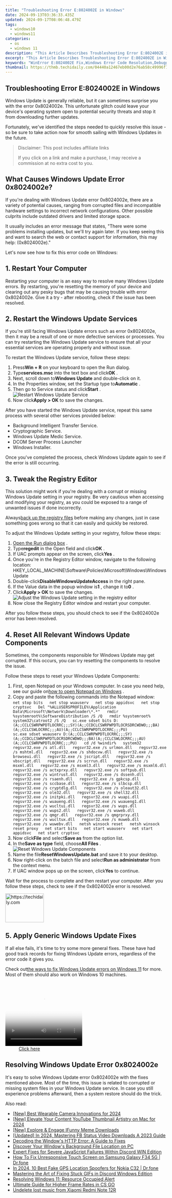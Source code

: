```yaml
---
title: "Troubleshooting Error E:8024002E in Windows"
date: 2024-09-13T03:36:33.435Z
updated: 2024-09-17T08:06:48.479Z
tags:
  - windows10
  - windows11
categories:
  - os
  - windows 11
description: "This Article Describes Troubleshooting Error E:8024002E in Windows"
excerpt: "This Article Describes Troubleshooting Error E:8024002E in Windows"
keywords: "WinError E:8024002E Fix,Windows Error Code Resolution,Debugging E:8024002E,Solve Win8024002E Error,Addressing E:8024002E in Windows,Troubleshoot E:8024002W OS,Fixing E:8024002Error"
thumbnail: https://thmb.techidaily.com/04440a12467eb00d2e76ab58c49996f10e544f909e1d6b3abfc42368ffd69851.jpg
---
```


## Troubleshooting Error E:8024002E in Windows

 Windows Update is generally reliable, but it can sometimes surprise you with the error 0x8024002e. This unfortunate glitch could leave your device's operating system open to potential security threats and stop it from downloading further updates.

 Fortunately, we've identified the steps needed to quickly resolve this issue - so be sure to take action now for smooth sailing with Windows Updates in the future.

>  Disclaimer: This post includes affiliate links
>
>  If you click on a link and make a purchase, I may receive a commission at no extra cost to you.
>

## What Causes Windows Update Error 0x8024002e?

 If you're dealing with Windows Update error 0x8024002e, there are a variety of potential causes, ranging from corrupted files and incompatible hardware settings to incorrect network configurations. Other possible culprits include outdated drivers and limited storage space.

 It usually includes an error message that states, "There were some problems installing updates, but we'll try again later. If you keep seeing this and want to search the web or contact support for information, this may help: (0x8024002e)."

Let's now see how to fix this error code on Windows:

## 1\. Restart Your Computer

 Restarting your computer is an easy way to resolve many Windows Update errors. By restarting, you're resetting the memory of your device and clearing out any pesky bugs that may be causing trouble with error 0x8024002e. Give it a try - after rebooting, check if the issue has been resolved.

## 2\. Restart the Windows Update Services

 If you're still facing Windows Update errors such as error 0x8024002e, then it may be a result of one or more defective services or processes. You can try restarting the Windows Update service to ensure that all your essential services are operating properly and without issue.

To restart the Windows Update service, follow these steps:

1. Press**Win + R** on your keyboard to open the Run dialog.
2. Type**services.msc** into the text box and click**OK** .
3. Next, scroll down to**Windows Update** and double-click on it.
4. In the Properties window, set the Startup type to**Automatic** .
5. Then go to Service status and click**Start** .  
![Restart Windows Update Service](https://static1.makeuseofimages.com/wordpress/wp-content/uploads/2023/03/restart-windows-update-service.jpg)
6. Now click**Apply > OK** to save the changes.

 After you have started the Windows Update service, repeat this same process with several other services provided below:

* Background Intelligent Transfer Service.
* Cryptographic Service.
* Windows Update Medic Service.
* DCOM Server Process Launcher
* Windows Installer.

 Once you've completed the process, check Windows Update again to see if the error is still occurring.

## 3\. Tweak the Registry Editor

 This solution might work if you're dealing with a corrupt or missing Windows Update setting in your registry. Be very cautious when accessing and modifying your registry, as you could be exposed to a range of unwanted issues if done incorrectly.

 Always[back up the registry files](https://www.makeuseof.com/tag/backup-restore-windows-registry/) before making any changes, just in case something goes wrong so that it can easily and quickly be restored.

 To adjust the Windows Update setting in your registry, follow these steps:

1. [Open the Run dialog box](https://www.makeuseof.com/windows-open-run-command-dialog-box/) .
2. Type**regedit** in the Open field and click**OK** .
3. If UAC prompts appear on the screen, click**Yes** .
4. Once you're in the Registry Editor window, navigate to the following location:  
HKEY_LOCAL_MACHINE\Software\Policies\Microsoft\Windows\WindowsUpdate
5. Double-click**DisableWindowsUpdateAccess** in the right pane.
6. If the Value data in the popup window is**1** , change it to**0** .
7. Click**Apply > OK** to save the changes.  
![Adjust the Windows Update setting in the registry editor](https://static1.makeuseofimages.com/wordpress/wp-content/uploads/2023/03/adjust-the-windows-update-setting-in-the-registry-editor.jpg)
8. Now close the Registry Editor window and restart your computer.

 After you follow these steps, you should check to see if the 0x8024002e error has been resolved.

## 4\. Reset All Relevant Windows Update Components

 Sometimes, the components responsible for Windows Update may get corrupted. If this occurs, you can try resetting the components to resolve the issue.

Follow these steps to reset your Windows Update Components:

1. First, open Notepad on your Windows computer. In case you need help, see our guide on[how to open Notepad on Windows](https://www.makeuseof.com/windows-11-open-notepad/) .
2. Copy and paste the following commands into the Notepad window:  
`net stop bits  
net stop wuauserv  
net stop appidsvc  
net stop cryptsvc  
Del "%ALLUSERSPROFILE%\Application Data\Microsoft\Network\Downloader\*.*"  
rmdir %systemroot%\SoftwareDistribution /S /Q  
rmdir %systemroot%  
system32\catroot2 /S /Q  
sc.exe sdset bits D:(A;;CCLCSWRPWPDTLOCRRC;;;SY)(A;;CCDCLCSWRPWPDTLOCRSDRCWDWO;;;BA)(A;;CCLCSWLOCRRC;;;AU)(A;;CCLCSWRPWPDTLOCRRC;;;PU)  
sc.exe sdset wuauserv D:(A;;CCLCSWRPWPDTLOCRRC;;;SY)(A;;CCDCLCSWRPWPDTLOCRSDRCWDWO;;;BA)(A;;CCLCSWLOCRRC;;;AU)(A;;CCLCSWRPWPDTLOCRRC;;;PU)  
cd /d %windir%  
system32  
regsvr32.exe /s atl.dll  
regsvr32.exe /s urlmon.dll  
regsvr32.exe /s mshtml.dll  
regsvr32.exe /s shdocvw.dll  
regsvr32.exe /s browseui.dll  
regsvr32.exe /s jscript.dll  
regsvr32.exe /s vbscript.dll  
regsvr32.exe /s scrrun.dll  
regsvr32.exe /s msxml.dll  
regsvr32.exe /s msxml3.dll  
regsvr32.exe /s msxml6.dll  
regsvr32.exe /s actxprxy.dll  
regsvr32.exe /s softpub.dll  
regsvr32.exe /s wintrust.dll  
regsvr32.exe /s dssenh.dll  
regsvr32.exe /s rsaenh.dll  
regsvr32.exe /s gpkcsp.dll  
regsvr32.exe /s sccbase.dll  
regsvr32.exe /s slbcsp.dll  
regsvr32.exe /s cryptdlg.dll  
regsvr32.exe /s oleaut32.dll  
regsvr32.exe /s ole32.dll  
regsvr32.exe /s shell32.dll  
regsvr32.exe /s initpki.dll  
regsvr32.exe /s wuapi.dll  
regsvr32.exe /s wuaueng.dll  
regsvr32.exe /s wuaueng1.dll  
regsvr32.exe /s wucltui.dll  
regsvr32.exe /s wups.dll  
regsvr32.exe /s wups2.dll  
regsvr32.exe /s wuweb.dll  
regsvr32.exe /s qmgr.dll  
regsvr32.exe /s qmgrprxy.dll  
regsvr32.exe /s wucltux.dll  
regsvr32.exe /s muweb.dll  
regsvr32.exe /s wuwebv.dll  
netsh winsock reset  
netsh winsock reset proxy  
net start bits  
net start wuauserv  
net start appidsvc  
net start cryptsvc`
3. Now click**File** and select**Save as** from the option list.
4. In the**Save as type** field, choose**All Files** .  
![Reset Windows Update Components](https://static1.makeuseofimages.com/wordpress/wp-content/uploads/2023/03/reset-windows-update-components.jpg)
5. Name the file**ResetWindowsUpdate.bat** and save it to your desktop.
6. Now right-click on the batch file and select**Run as administrator** from the context menu.
7. If UAC window pops up on the screen, click**Yes** to continue.

 Wait for the process to complete and then restart your computer. After you follow these steps, check to see if the 0x8024002e error is resolved.

<!-- affiliate ads begin -->
<a href="https://review-au.sjv.io/c/5597632/2098701/14409" target="_top" id="2098701">
  <img src="//a.impactradius-go.com/display-ad/14409-2098701" border="0" alt="https://techidaily.com" width="120" height="90"/>
</a>
<img height="0" width="0" src="https://review-au.sjv.io/i/5597632/2098701/14409" style="position:absolute;visibility:hidden;" border="0" />
<!-- affiliate ads end -->

## 5\. Apply Generic Windows Update Fixes

 If all else fails, it's time to try some more general fixes. These have had good track records for fixing Windows Update errors, regardless of the error code it gives you.

 Check out[the ways to fix Windows Update errors on Windows 11](https://www.makeuseof.com/windows-11-update-error-fixes/) for more. Most of them should also work on Windows 10 machines.

<!-- affiliate ads begin -->
<span id="1912746">
					<video width="240" height="200" style="cursor:pointer"
           poster="//a.impactradius-go.com/display-clicktoplayimage/1912746.png"
           onclick="if(!this.playClicked){this.play();this.setAttribute('controls',true);this.playClicked=true;}">
	   <source src="//a.impactradius-go.com/display-ad/20231-1912746">
	   <img src="//a.impactradius-go.com/display-clicktoplayimage/1912746.png" style="border: none; height: 100%; width: 100%; object-fit: contain">
	</video>
	<div style="width:150px;text-align:center"><a href="javascript:window.open(decodeURIComponent('https%3A%2F%2Fmindmanager.sjv.io%2Fc%2F5597632%2F1912746%2F20231'), '_blank');void(0);">Click here</a></div>
</span>
<img height="0" width="0" src="https://imp.pxf.io/i/5597632/1912746/20231" style="position:absolute;visibility:hidden;" border="0" />
<!-- affiliate ads end -->

## Resolving Windows Update Error 0x8024002e

 It's easy to solve Windows Update error 0x8024002e with the fixes mentioned above. Most of the time, this issue is related to corrupted or missing system files in your Windows Update service. In case you still experience problems afterward, then a system restore should do the trick.

<ins class="adsbygoogle"
     style="display:block"
     data-ad-format="autorelaxed"
     data-ad-client="ca-pub-7571918770474297"
     data-ad-slot="1223367746"></ins>

<ins class="adsbygoogle"
     style="display:block"
     data-ad-client="ca-pub-7571918770474297"
     data-ad-slot="8358498916"
     data-ad-format="auto"
     data-full-width-responsive="true"></ins>

<span class="atpl-alsoreadstyle">Also read:</span>
<div><ul>
<li><a href="https://fox-http.techidaily.com/new-best-wearable-camera-innovations-for-2024/"><u>[New] Best Wearable Camera Innovations for 2024</u></a></li>
<li><a href="https://eaxpv-info.techidaily.com/new-elevate-your-content-youtube-thumbnail-artistry-on-mac-for-2024/"><u>[New] Elevate Your Content YouTube Thumbnail Artistry on Mac for 2024</u></a></li>
<li><a href="https://some-techniques.techidaily.com/new-explore-and-engage-ifunny-meme-downloads/"><u>[New] Explore & Engage IFunny Meme Downloads</u></a></li>
<li><a href="https://facebook-videos.techidaily.com/updated-in-2024-mastering-fb-status-video-downloads-a-2023-guide/"><u>[Updated] In 2024, Mastering FB Status Video Downloads A 2023 Guide</u></a></li>
<li><a href="https://win11-tips.techidaily.com/decoding-the-windows-http-error-a-guide-to-fixes/"><u>Decoding the Window's HTTP Error: A Guide to Fixes</u></a></li>
<li><a href="https://win11-tips.techidaily.com/discover-your-windows-background-file-location-on-pc/"><u>Discover Your Window's Background File Location on PC</u></a></li>
<li><a href="https://win11-tips.techidaily.com/expert-fixes-for-severe-javascript-failures-within-discord-win-edition/"><u>Expert Fixes for Severe JavaScript Failures Within Discord WIN Edition</u></a></li>
<li><a href="https://fix-guide.techidaily.com/how-to-fix-unresponsive-touch-screen-on-samsung-galaxy-f34-5g-drfone-by-drfone-fix-android-problems-fix-android-problems/"><u>How To Fix Unresponsive Touch Screen on Samsung Galaxy F34 5G | Dr.fone</u></a></li>
<li><a href="https://fake-location.techidaily.com/in-2024-10-best-fake-gps-location-spoofers-for-nokia-c32-drfone-by-drfone-virtual-android/"><u>In 2024, 10 Best Fake GPS Location Spoofers for Nokia C32 | Dr.fone</u></a></li>
<li><a href="https://win11-tips.techidaily.com/mastering-the-art-of-fixing-stuck-gifs-in-discord-windows-edition/"><u>Mastering the Art of Fixing Stuck GIFs in Discord Windows Edition</u></a></li>
<li><a href="https://win11-tips.techidaily.com/resolving-windows-11-resource-occupied-alert/"><u>Resolving Windows 11: Resource Occupied Alert</u></a></li>
<li><a href="https://win11-tips.techidaily.com/ultimate-guide-for-higher-frame-rates-in-cs-go/"><u>Ultimate Guide for Higher Frame Rates in CS GO</u></a></li>
<li><a href="https://techidaily.com/undelete-lost-music-from-xiaomi-redmi-note-12r-by-fonelab-android-recover-music/"><u>Undelete lost music from Xiaomi Redmi Note 12R</u></a></li>
</ul></div>

